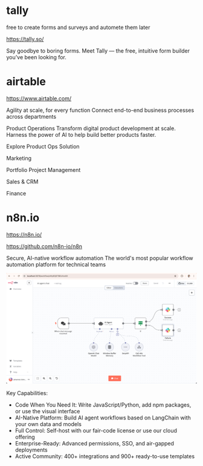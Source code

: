 # tally

free
to create forms and surveys and automete them later 

https://tally.so/

Say goodbye to boring forms. Meet Tally — the free, intuitive form builder you’ve been looking for.


# airtable


https://www.airtable.com/

Agility at scale, for every function
Connect end-to-end business processes across departments


Product Operations
Transform digital product development at scale. Harness the power of AI to help build better products faster.

Explore Product Ops Solution

Marketing


Portfolio Project Management


Sales & CRM


Finance





# n8n.io


https://n8n.io/

https://github.com/n8n-io/n8n

Secure, AI-native
workflow automation
The world's most popular workflow automation platform for technical teams


![](https://raw.githubusercontent.com/n8n-io/n8n/master/assets/n8n-screenshot-readme.png)



Key Capabilities:
- Code When You Need It: Write JavaScript/Python, add npm packages, or use the visual interface
- AI-Native Platform: Build AI agent workflows based on LangChain with your own data and models
- Full Control: Self-host with our fair-code license or use our cloud offering
- Enterprise-Ready: Advanced permissions, SSO, and air-gapped deployments
- Active Community: 400+ integrations and 900+ ready-to-use templates

